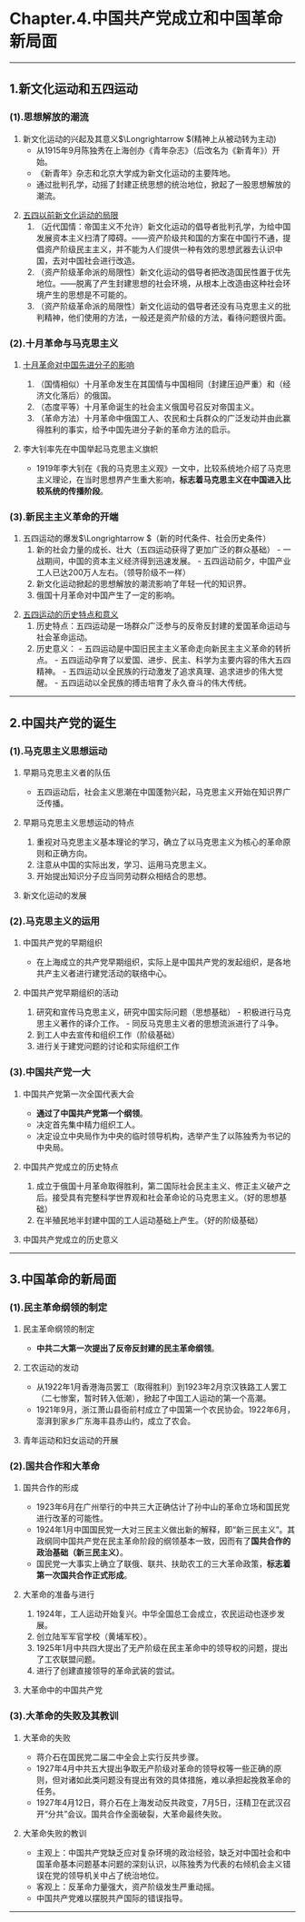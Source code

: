 # **Chapter.4.中国共产党成立和中国革命新局面**

---

## **1.新文化运动和五四运动**

### **(1).思想解放的潮流**

1. 新文化运动的兴起及其意义$\Longrightarrow $(精神上从被动转为主动)
      - 从1915年9月陈独秀在上海创办《青年杂志》（后改名为《新青年》）开始。
      - 《新青年》杂志和北京大学成为新文化运动的主要阵地。
      - 通过批判孔学，动摇了封建正统思想的统治地位，掀起了一股思想解放的潮流。

<a id="10"></a>

2. [五四以前新文化运动的局限](附录.2.Q&A.md#10)
      1. （近代国情：帝国主义不允许）新文化运动的倡导者批判孔学，为给中国发展资本主义扫清了障碍。——资产阶级共和国的方案在中国行不通，提倡资产阶级民主主义，并不能为人们提供一种有效的思想武器去认识中国，去对中国社会进行改造。
      2. （资产阶级革命派的局限性）新文化运动的倡导者把改造国民性置于优先地位。——脱离了产生封建思想的社会环境，从根本上改造由这种社会环境产生的思想是不可能的。
      3. （资产阶级革命派的局限性）新文化运动的倡导者还没有马克思主义的批判精神，他们使用的方法，一般还是资产阶级的方法，看待问题很片面。

### **(2).十月革命与马克思主义**

<a id="11"></a>

1. [十月革命对中国先进分子的影响](附录.2.Q&A.md#11)
      1. （国情相似）十月革命发生在其国情与中国相同（封建压迫严重）和（经济文化落后）的俄国。
      2. （态度平等）十月革命诞生的社会主义俄国号召反对帝国主义。
      3. （革命方法）十月革命中俄国工人、农民和士兵群众的广泛发动并由此赢得胜利的事实，给予中国先进分子新的革命方法的启示。

2. 李大钊率先在中国举起马克思主义旗帜
      - 1919年李大钊在《我的马克思主义观》一文中，比较系统地介绍了马克思主义理论，在当时思想界产生重大影响，**标志着马克思主义在中国进入比较系统的传播阶段**。

### **(3).新民主主义革命的开端**

1. 五四运动的爆发$\Longrightarrow $（新的时代条件、社会历史条件）
      1. 新的社会力量的成长、壮大（五四运动获得了更加广泛的群众基础）
        - 一战期间，中国的资本主义经济得到迅速发展。
        - 五四运动前夕，中国产业工人已达200万人左右。（领导阶级不一样）
      2. 新文化运动掀起的思想解放的潮流影响了年轻一代的知识界。
      3. 俄国十月革命对中国产生了一定的影响。

<a id="12"></a>

2. [五四运动的历史特点和意义](附录.2.Q&A.md#12)
      1. 历史特点：五四运动是一场群众广泛参与的反帝反封建的爱国革命运动与社会革命运动。
      2. 历史意义：
        - 五四运动是中国旧民主主义革命走向新民主主义革命的转折点。
        - 五四运动孕育了以爱国、进步、民主、科学为主要内容的伟大五四精神。
        - 五四运动以全民族的行动激发了追求真理、追求进步的伟大觉醒。
        - 五四运动以全民族的搏击培育了永久奋斗的伟大传统。

---

## **2.中国共产党的诞生**

### **(1).马克思主义思想运动**

1. 早期马克思主义者的队伍
      - 五四运动后，社会主义思潮在中国蓬勃兴起，马克思主义开始在知识界广泛传播。

2. 早期马克思主义思想运动的特点
      1. 重视对马克思主义基本理论的学习，确立了以马克思主义为核心的革命原则和正确方向。
      2. 注意从中国的实际出发，学习、运用马克思主义。
      3. 开始提出知识分子应当同劳动群众相结合的思想。

3. 新文化运动的发展

### **(2).马克思主义的运用**

1. 中国共产党的早期组织
      - 在上海成立的共产党早期组织，实际上是中国共产党的发起组织，是各地共产主义者进行建党活动的联络中心。

2. 中国共产党早期组织的活动
      1. 研究和宣传马克思主义，研究中国实际问题（思想基础）
        - 积极进行马克思主义著作的译介工作。
        - 同反马克思主义者的思想流派进行了斗争。
      2. 到工人中去宣传和组织工作（阶级基础）
      3. 进行关于建党问题的讨论和实际组织工作

### **(3).中国共产党一大**

1. 中国共产党第一次全国代表大会
      - **通过了中国共产党第一个纲领**。
      - 决定首先集中精力组织工人。
      - 决定设立中央局作为中央的临时领导机构，选举产生了以陈独秀为书记的中央局。

2. 中国共产党成立的历史特点
      1. 成立于俄国十月革命取得胜利，第二国际社会民主主义、修正主义破产之后。接受具有完整科学世界观和社会革命论的马克思主义。（好的思想基础）
      2. 在半殖民地半封建中国的工人运动基础上产生。（好的阶级基础）

3. 中国共产党成立的历史意义

---

## **3.中国革命的新局面**

### **(1).民主革命纲领的制定**

1. 民主革命纲领的制定
      - **中共二大第一次提出了反帝反封建的民主革命纲领**。

2. 工农运动的发动
      - 从1922年1月香港海员罢工（取得胜利）到1923年2月京汉铁路工人罢工（二七惨案，暂时转入低潮），掀起了中国工人运动的第一个高潮。
      - 1921年9月，浙江萧山县衙前村成立了中国第一个农民协会。1922年6月，澎湃到家乡广东海丰县赤山约，成立了农会。
      
3. 青年运动和妇女运动的开展

### **(2).国共合作和大革命**

1. 国共合作的形成
      - 1923年6月在广州举行的中共三大正确估计了孙中山的革命立场和国民党进行改革的可能性。
      - 1924年1月中国国民党一大对三民主义做出新的解释，即“新三民主义”。其政纲同中国共产党在民主革命阶段的纲领基本一致，因而有了**国共合作的政治基础（新三民主义）**。
      - 国民党一大事实上确立了联俄、联共、扶助农工的三大革命政策，**标志着第一次国共合作正式形成**。

2. 大革命的准备与进行
      1. 1924年，工人运动开始复兴。中华全国总工会成立，农民运动也逐步发展。
      2. 创立陆军军官学校（黄埔军校）。
      3. 1925年1月中共四大提出了无产阶级在民主革命中的领导权的问题，提出了工农联盟问题。
      4. 进行了创建直接领导的革命武装的尝试。

3. 大革命中的中国共产党

### **(3).大革命的失败及其教训**

1. 大革命的失败
      - 蒋介石在国民党二届二中全会上实行反共步骤。
      - 1927年4月中共五大提出争取无产阶级对革命的领导权等一些正确的原则，但对诸如此类问题没有提出有效的具体措施，难以承担起挽救革命的任务。
      - 1927年4月12日，蒋介石在上海发动反共政变，7月5日，汪精卫在武汉召开“分共”会议。国共合作全面破裂，大革命最终失败。

2. 大革命失败的教训
      - 主观上：中国共产党缺乏应对复杂环境的政治经验，缺乏对中国社会和中国革命基本问题基本问题的深刻认识，以陈独秀为代表的右倾机会主义错误在党的领导机关中占了统治地位。
      - 客观上：反革命力量强大，资产阶级发生严重动摇。
      - 中国共产党难以摆脱共产国际的错误指导。

---